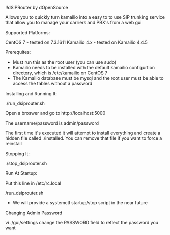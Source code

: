 !!dSIPRouter by dOpenSource

Allows you to quickly turn kamailio into a easy to to use SIP trunking service that allow you to manage your carriers and PBX's from a web gui

Supported Platforms:

CentOS 7 - tested on 7.3.1611
Kamailio 4.x - tested on Kamailio 4.4.5

Prerequites:

- Must run this as the root user (you can use sudo)
- Kamailio needs to be installed with the default kamailio configurtion directory, which is /etc/kamailio on CentOS 7
- The Kamailio database must be mysql and the root user must be able to access the tables without a password

Installing and Running It:

./run_dsiprouter.sh 


Open a broswer and go to http://localhost:5000

The username/password is admin/password

The first time it's executed it will attempt to install everything and create a hidden file called ./installed.  You can remove that file if you want to force a reinstall

Stopping It:

./stop_dsiprouter.sh


Run At Startup:

Put this line in /etc/rc.local

<your directory>/run_dsiprouter.sh

* We will provide a systemctl startup/stop script in the near future


Changing Admin Password

vi ./gui/settings
change the PASSWORD field to reflect the password you want
